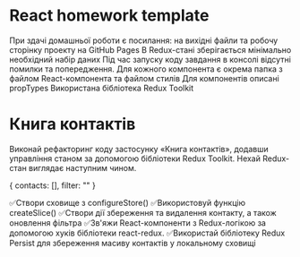 # React homework template

При здачі домашньої роботи є посилання: на вихідні файли та робочу сторінку проекту на GitHub Pages
В Redux-стані зберігається мінімально необхідний набір даних
Під час запуску коду завдання в консолі відсутні помилки та попередження.
Для кожного компонента є окрема папка з файлом React-компонента та файлом стилів
Для компонентів описані propTypes
Використана бібліотека Redux Toolkit


# Книга контактів
Виконай рефакторинг коду застосунку «Книга контактів», додавши управління станом за допомогою бібліотеки Redux Toolkit. 
Нехай Redux-стан виглядає наступним чином.

{
  contacts: [],
  filter: ""
}

✅Створи сховище з configureStore()
✅Використовуй функцію createSlice()
✅Створи дії збереження та видалення контакту, а також оновлення фільтра
✅Зв'яжи React-компоненти з Redux-логікою за допомогою хуків бібліотеки react-redux.
✅Використай бібліотеку Redux Persist для збереження масиву контактів у локальному сховищі